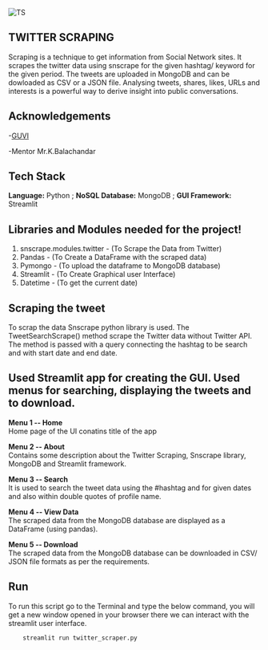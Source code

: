 ![TS](https://www.bestproxyreviews.com/wp-content/uploads/2020/05/Twitter-scraping.jpg)

## TWITTER SCRAPING
Scraping is a technique to get information from Social Network sites. It scrapes the twitter data using snscrape for the given hashtag/ keyword for the given period. The tweets are uploaded in MongoDB and can be dowloaded as CSV or a JSON file. Analysing tweets, shares, likes, URLs and interests is a powerful way to derive insight into public conversations.


## Acknowledgements
-[GUVI](https://www.guvi.in/)

-Mentor Mr.K.Balachandar

## Tech Stack
**Language:** Python ; 
**NoSQL Database:** MongoDB ;
**GUI Framework:** Streamlit

## Libraries and Modules needed for the project!
 1. snscrape.modules.twitter - (To Scrape the Data from Twitter)
 2. Pandas - (To Create a DataFrame with the scraped data)
 3. Pymongo - (To upload the dataframe to MongoDB database)
 4. Streamlit - (To Create Graphical user Interface)
 5. Datetime - (To get the current date)
 
 ## Scraping the tweet
 To scrap the data Snscrape python library is used. The TweetSearchScrape() method scrape the Twitter data without Twitter API. The method is passed with a query connecting the hashtag to be search and with start date and end date.
 
 ## Used Streamlit app for creating the GUI. Used menus for searching, displaying the tweets and to download. 

**Menu 1 -- Home**  
Home page of the UI conatins title of the app

**Menu 2 -- About**  
Contains some description about the Twitter Scraping, Snscrape library, MongoDB and Streamlit framework.

**Menu 3 -- Search**  
It is used to search the tweet data using the #hashtag and for given dates and also within double quotes of profile name. 

**Menu 4 -- View Data**  
The scraped data from the MongoDB database are displayed as a DataFrame (using pandas).

**Menu 5 -- Download**  
The scraped data from the MongoDB database can be downloaded in CSV/ JSON file formats as per the requirements.

## Run
  To run this script go to the Terminal and type the below command, you will get a new window opened in your browser there we can interact with the streamlit user interface.
    
    	streamlit run twitter_scraper.py
